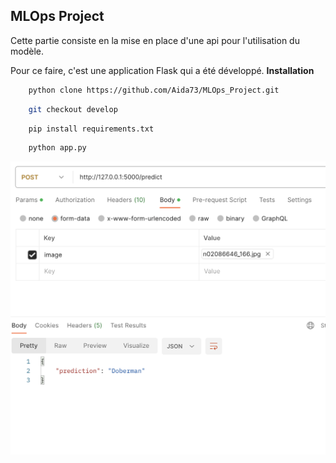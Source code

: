 ## MLOps Project

Cette partie consiste en la mise en place d'une api pour l'utilisation du modèle.

Pour ce faire, c'est une application Flask qui a été développé.
**Installation**

```bash
    python clone https://github.com/Aida73/MLOps_Project.git
```

```bash
    git checkout develop
```

```bash
    pip install requirements.txt
```

```bash
    python app.py
```

![App Screenshot](/result.png?raw=true)